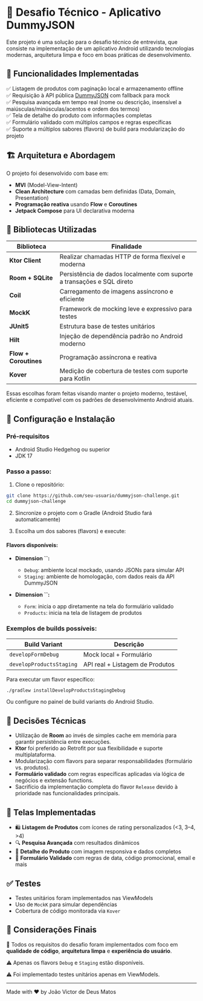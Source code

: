 # 📱 Desafio Técnico - Aplicativo DummyJSON

Este projeto é uma solução para o desafio técnico de entrevista, que consiste na implementação de um aplicativo Android utilizando tecnologias modernas, arquitetura limpa e foco em boas práticas de desenvolvimento.

## 🧩 Funcionalidades Implementadas

✅ Listagem de produtos com paginação local e armazenamento offline\
✅ Requisição à API pública [DummyJSON](https://dummyjson.com/docs/products) com fallback para mock\
✅ Pesquisa avançada em tempo real (nome ou descrição, insensível a maiúsculas/minúsculas/acentos e ordem dos termos)\
✅ Tela de detalhe do produto com informações completas\
✅ Formulário validado com múltiplos campos e regras específicas\
✅ Suporte a múltiplos sabores (flavors) de build para modularização do projeto

## 🏗️ Arquitetura e Abordagem

O projeto foi desenvolvido com base em:

- **MVI** (Model-View-Intent)
- **Clean Architecture** com camadas bem definidas (Data, Domain, Presentation)
- **Programação reativa** usando **Flow** e **Coroutines**
- **Jetpack Compose** para UI declarativa moderna

## 🧪 Bibliotecas Utilizadas

| Biblioteca            | Finalidade                                                             |
| --------------------- | ---------------------------------------------------------------------- |
| **Ktor Client**       | Realizar chamadas HTTP de forma flexível e moderna                     |
| **Room + SQLite**     | Persistência de dados localmente com suporte a transações e SQL direto |
| **Coil**              | Carregamento de imagens assíncrono e eficiente                         |
| **MockK**             | Framework de mocking leve e expressivo para testes                     |
| **JUnit5**            | Estrutura base de testes unitários                                     |
| **Hilt**              | Injeção de dependência padrão no Android moderno                       |
| **Flow + Coroutines** | Programação assíncrona e reativa                                       |
| **Kover**             | Medição de cobertura de testes com suporte para Kotlin                 |

Essas escolhas foram feitas visando manter o projeto moderno, testável, eficiente e compatível com os padrões de desenvolvimento Android atuais.

## 🔧 Configuração e Instalação

### Pré-requisitos

- Android Studio Hedgehog ou superior
- JDK 17

### Passo a passo:

1. Clone o repositório:

```bash
git clone https://github.com/seu-usuario/dummyjson-challenge.git
cd dummyjson-challenge
```

2. Sincronize o projeto com o Gradle (Android Studio fará automaticamente)

3. Escolha um dos sabores (flavors) e execute:

#### Flavors disponíveis:

- **Dimension **``**:**

  - `Debug`: ambiente local mockado, usando JSONs para simular API
  - `Staging`: ambiente de homologação, com dados reais da API DummyJSON

- **Dimension **``**:**

  - `Form`: inicia o app diretamente na tela do formulário validado
  - `Products`: inicia na tela de listagem de produtos

### Exemplos de builds possíveis:

| Build Variant            | Descrição                       |
| ------------------------ | ------------------------------- |
| `developFormDebug`       | Mock local + Formulário         |
| `developProductsStaging` | API real + Listagem de Produtos |

Para executar um flavor específico:

```bash
./gradlew installDevelopProductsStagingDebug
```

Ou configure no painel de build variants do Android Studio.

## 🤔 Decisões Técnicas

- Utilização de **Room** ao invés de simples cache em memória para garantir persistência entre execuções.
- **Ktor** foi preferido ao Retrofit por sua flexibilidade e suporte multiplataforma.
- Modularização com flavors para separar responsabilidades (formulário vs. produtos).
- **Formulário validado** com regras específicas aplicadas via lógica de negócios e extensão functions.
- Sacrifício da implementação completa do flavor `Release` devido à prioridade nas funcionalidades principais.

## 📸 Telas Implementadas

- 🛍️ **Listagem de Produtos** com ícones de rating personalizados (<3, 3–4, >4)
- 🔍 **Pesquisa Avançada** com resultados dinâmicos
- 🧾 **Detalhe do Produto** com imagem responsiva e dados completos
- 📝 **Formulário Validado** com regras de data, código promocional, email e mais

## ✅ Testes

- Testes unitários foram implementados nas ViewModels
- Uso de `MockK` para simular dependências
- Cobertura de código monitorada via `Kover`

## 💬 Considerações Finais

🎯 Todos os requisitos do desafio foram implementados com foco em **qualidade de código**, **arquitetura limpa** e **experiência do usuário**.

⚠️ Apenas os flavors `Debug` e `Staging` estão disponíveis.

⚠️ Foi implementado testes unitários apenas em ViewModels.

---

Made with ❤️ by João Victor de Deus Matos

